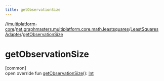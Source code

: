 ```yaml
---
title: getObservationSize
---
```

//[multiplatform-core](../../../index.html)/[net.graphmasters.multiplatform.core.math.leastsquares](../index.html)/[LeastSquaresAdapter](index.html)/[getObservationSize](get-observation-size.html)



# getObservationSize



[common]\
open override fun [getObservationSize](get-observation-size.html)(): [Int](https://kotlinlang.org/api/latest/jvm/stdlib/kotlin/-int/index.html)




